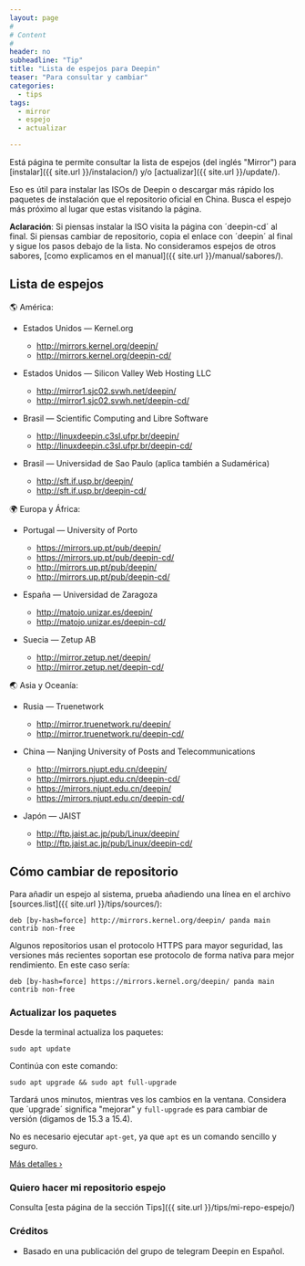 ```yaml
---
layout: page
#
# Content
#
header: no
subheadline: "Tip"
title: "Lista de espejos para Deepin"
teaser: "Para consultar y cambiar"
categories:
  - tips
tags:
  - mirror
  - espejo
  - actualizar

---
```


Está página te permite consultar la lista de espejos (del inglés "Mirror") para [instalar]({{ site.url }}/instalacion/) y/o [actualizar]({{ site.url }}/update/).

Eso es útil para instalar las ISOs de Deepin o descargar más rápido los paquetes de instalación que el repositorio oficial en China. Busca el espejo más próximo al lugar que estas visitando la página.

**Aclaración**: Si piensas instalar la ISO visita la página con ´deepin-cd´ al final. Si piensas cambiar de repositorio, copia el enlace con ´deepin´ al final y sigue los pasos debajo de la lista. No consideramos espejos de otros sabores, [como explicamos en el manual]({{ site.url }}/manual/sabores/).

## Lista de espejos

🌎 América:

* Estados Unidos — Kernel.org

  - <a href="http://mirrors.kernel.org/deepin/">http://mirrors.kernel.org/deepin/</a>
  - <a href="http://mirrors.kernel.org/deepin-cd/">http://mirrors.kernel.org/deepin-cd/</a>

* Estados Unidos — Silicon Valley Web Hosting LLC

  - <a href="http://mirror1.sjc02.svwh.net/deepin/">http://mirror1.sjc02.svwh.net/deepin/</a>
  - http://mirror1.sjc02.svwh.net/deepin-cd/

* Brasil —  Scientific Computing and Libre Software
  - <a href="http://linuxdeepin.c3sl.ufpr.br/deepin/">http://linuxdeepin.c3sl.ufpr.br/deepin/</a>
  - <a href="http://linuxdeepin.c3sl.ufpr.br/deepin-cd/">http://linuxdeepin.c3sl.ufpr.br/deepin-cd/</a>

* Brasil — Universidad de Sao Paulo (aplica también a Sudamérica)
  - <a href="http://sft.if.usp.br/deepin/">http://sft.if.usp.br/deepin/</a>
  - <a href="http://sft.if.usp.br/deepin-cd/">http://sft.if.usp.br/deepin-cd/</a>

🌍 Europa y África:

* Portugal — University of Porto

  - <a href="https://mirrors.up.pt/pub/deepin/">https://mirrors.up.pt/pub/deepin/</a>
  - <a href="https://mirrors.up.pt/pub/deepin-cd/">https://mirrors.up.pt/pub/deepin-cd/</a>
  - <a href="http://mirrors.up.pt/pub/deepin/">http://mirrors.up.pt/pub/deepin/</a>
  - http://mirrors.up.pt/pub/deepin-cd/

* España — Universidad de Zaragoza

  - <a href="http://matojo.unizar.es/deepin/">http://matojo.unizar.es/deepin/</a>
  - <a href="http://matojo.unizar.es/deepin-cd/">http://matojo.unizar.es/deepin-cd/</a>

* Suecia — Zetup AB

  - <a href="http://mirror.zetup.net/deepin/">http://mirror.zetup.net/deepin/</a>
  - <a href="http://mirror.zetup.net/deepin-cd/">http://mirror.zetup.net/deepin-cd/</a>

🌏 Asia y Oceanía:

* Rusia — Truenetwork

  - <a href="http://mirror.truenetwork.ru/deepin/">http://mirror.truenetwork.ru/deepin/</a>
  - <a href="http://mirror.truenetwork.ru/deepin-cd/">http://mirror.truenetwork.ru/deepin-cd/</a>

* China — Nanjing University of Posts and Telecommunications

  - <a href="http://mirrors.njupt.edu.cn/deepin/">http://mirrors.njupt.edu.cn/deepin/</a>
  - <a href="http://mirrors.njupt.edu.cn/deepin-cd/">http://mirrors.njupt.edu.cn/deepin-cd/</a>
  - https://mirrors.njupt.edu.cn/deepin/
  - https://mirrors.njupt.edu.cn/deepin-cd/

* Japón — JAIST

  - <a href="http://ftp.jaist.ac.jp/pub/Linux/deepin/">http://ftp.jaist.ac.jp/pub/Linux/deepin/</a>
  - http://ftp.jaist.ac.jp/pub/Linux/deepin-cd/

## Cómo cambiar de repositorio

Para añadir un espejo al sistema, prueba añadiendo una línea en el archivo [sources.list]({{ site.url }}/tips/sources/):

`deb [by-hash=force] http://mirrors.kernel.org/deepin/ panda main contrib non-free`

Algunos repositorios usan el protocolo HTTPS para mayor seguridad, las versiones más recientes soportan ese protocolo de forma nativa para mejor rendimiento. En este caso sería:

`deb [by-hash=force] https://mirrors.kernel.org/deepin/ panda main contrib non-free`

### Actualizar los paquetes
Desde la terminal actualiza los paquetes:

~~~
sudo apt update
~~~

Continúa con este comando:

~~~
sudo apt upgrade && sudo apt full-upgrade
~~~

Tardará unos minutos, mientras ves los cambios en la ventana. Considera que ´upgrade´ significa "mejorar" y `full-upgrade` es para cambiar de versión (digamos de 15.3 a 15.4).

No es necesario ejecutar `apt-get`, ya que `apt` es un comando sencillo y seguro.

<a class="radius button small" href="{{ site.url }}{{ site.baseurl }}/tips/actualizar-terminal/">Más detalles ›</a>

### Quiero hacer mi repositorio espejo

Consulta [esta página de la sección Tips]({{ site.url }}/tips/mi-repo-espejo/)

### Créditos

* Basado en una publicación del grupo de telegram Deepin en Español.
